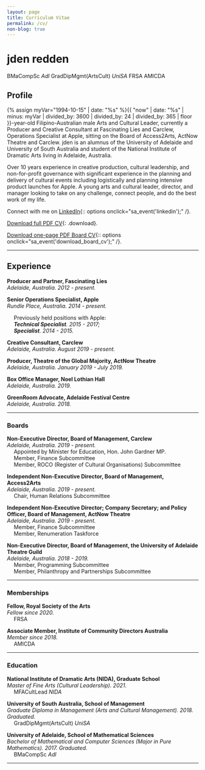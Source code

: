 ```yaml
---
layout: page
title: Curriculum Vitae
permalink: /cv/
non-blog: true
---
```


# jden redden 
BMaCompSc *Adl* GradDipMgmt(ArtsCult) *UniSA* FRSA AMICDA


## Profile

{% assign myVar="1994-10-15" | date: "%s" %}{{ "now" | date: "%s" | minus: myVar | divided_by: 3600 | divided_by: 24 | divided_by: 365 | floor }}-year-old Filipino-Australian male Arts and Cultural Leader, currently a Producer and Creative Consultant at Fascinating Lies and Carclew, Operations Specialist at Apple, sitting on the Board of Access2Arts, ActNow Theatre and Carclew. jden is an alumnus of the University of Adelaide and University of South Australia and student of the National Institute of Dramatic Arts living in Adelaide, Australia. 

Over 10 years experience in creative production, cultural leadership, and non-for-profit governance with significant experience in the planning and delivery of cultural events including logistically and planning intensive product launches for Apple. A young arts and cultural leader, director, and manager looking to take on any challenge, connect people, and do the best work of my life.

Connect with me on [LinkedIn](https://www.linkedin.com/in/jdenredden){:: options onclick="sa_event('linkedin');" /}.

[Download full PDF CV](/content/documents/jden-redden-CV.pdf){: .download}.

[Download one-page PDF Board CV](/content/documents/jden-redden-board-CV.pdf){:: options onclick="sa_event('download_board_cv');" /}.

---

## Experience

**Producer and Partner, Fascinating Lies**  
*Adelaide, Australia. 2012 - present.*

**Senior Operations Specialist, Apple**  
*Rundle Place, Australia. 2014 - present.*

&emsp; Previously held positions with Apple:  
&emsp; ***Technical Specialist**. 2015 - 2017;*  
&emsp; ***Specialist**. 2014 - 2015.*

**Creative Consultant, Carclew**  
*Adelaide, Australia. August 2019 - present.*

**Producer, Theatre of the Global Majority, ActNow Theatre**  
*Adelaide, Australia. January 2019 - July 2019.*

**Box Office Manager, Noel Lothian Hall**  
*Adelaide, Australia. 2019.*

**GreenRoom Advocate, Adelaide Festival Centre**  
*Adelaide, Australia. 2018.*

---

### Boards	

**Non-Executive Director, Board of Management, Carclew**  
*Adelaide, Australia. 2019 - present.*  
&emsp; Appointed by Minister for Education, Hon. John Gardner MP.  
&emsp; Member, Finance Subcommittee  
&emsp; Member, ROCO (Register of Cultural Organisations) Subcommittee

**Independent Non-Executive Director, Board of Management, Access2Arts**  
*Adelaide, Australia. 2019 - present.*  
&emsp; Chair, Human Relations Subcommittee

**Independent Non-Executive Director; Company Secretary; and Policy Officer, Board of Management, ActNow Theatre**  
*Adelaide, Australia. 2019 - present.*  
&emsp; Member, Finance Subcommittee  
&emsp; Member, Renumeration Taskforce

**Non-Executive Director, Board of Management, the University of Adelaide Theatre Guild**  
*Adelaide, Australia. 2018 - 2019.*  
&emsp; Member, Programming Subcommittee  
&emsp; Member, Philanthropy and Partnerships Subcommittee

---

### Memberships

**Fellow, Royal Society of the Arts**  
*Fellow since 2020.*  
&emsp; FRSA

**Associate Member, Institute of Community Directors Australia**  
*Member since 2018.*  
&emsp; AMICDA

---

### Education

**National Institute of Dramatic Arts (NIDA), Graduate School**  
*Master of Fine Arts (Cultural Leadership). 2021.*  
&emsp; MFACultLead *NIDA*

**University of South Australia, School of Management**  
*Graduate Diploma in Management (Arts and Cultural Management). 2018. Graduated.*  
&emsp; GradDipMgmt(ArtsCult) *UniSA*

**University of Adelaide, School of Mathematical Sciences**  
*Bachelor of Mathematical and Computer Sciences (Major in Pure Mathematics). 2017. Graduated.*  
&emsp; BMaCompSc *Adl*

---